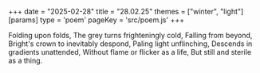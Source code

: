 +++
date = "2025-02-28"
title = "28.02.25"
themes = ["winter", "light"]
[params]
  type = 'poem'
  pageKey = 'src/poem.js'
+++

Folding upon folds,
The grey turns frighteningly cold,
Falling from beyond,
Bright's crown to inevitably despond,
Paling light unflinching,
Descends in gradients unattended,
Without flame or flicker as a life,
But still and sterile as a thing.
